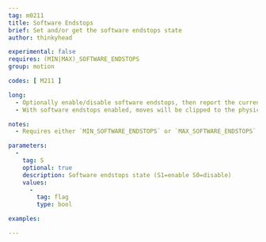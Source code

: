 ```yaml
---
tag: m0211
title: Software Endstops
brief: Set and/or get the software endstops state
author: thinkyhead

experimental: false
requires: (MIN|MAX)_SOFTWARE_ENDSTOPS
group: motion

codes: [ M211 ]

long:
  - Optionally enable/disable software endstops, then report the current state.
  - With software endstops enabled, moves will be clipped to the physical boundaries from `[XYZ]_MIN_POS` to `[XYZ]_MAX_POS`.

notes:
  - Requires either `MIN_SOFTWARE_ENDSTOPS` or `MAX_SOFTWARE_ENDSTOPS` for the enable option.

parameters:
  -
    tag: S
    optional: true
    description: Software endstops state (S1=enable S0=disable)
    values:
      -
        tag: flag
        type: bool

examples:

---
```


